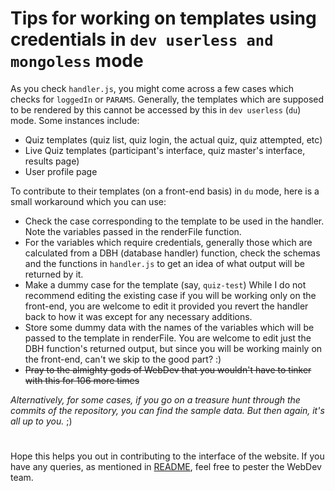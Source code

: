 # Tips for working on templates using credentials in `dev userless and mongoless` mode

As you check `handler.js`, you might come across a few cases which checks for `loggedIn` or `PARAMS`. Generally, the templates which are supposed to be rendered by this cannot be accessed by this in `dev userless` (`du`) mode. Some instances include:
- Quiz templates (quiz list, quiz login, the actual quiz, quiz attempted, etc)
- Live Quiz templates (participant's interface, quiz master's interface, results page)
- User profile page

To contribute to their templates (on a front-end basis) in `du` mode, here is a small workaround which you can use:
- Check the case corresponding to the template to be used in the handler. Note the variables passed in the renderFile function.
- For the variables which require credentials, generally those which are calculated from a DBH (database handler) function, check the schemas and the functions in `handler.js` to get an idea of what output will be returned by it.
- Make a dummy case for the template (say, `quiz-test`) While I do not recommend editing the existing case if you will be working only on the front-end, you are welcome to edit it provided you revert the handler back to how it was except for any necessary additions.
- Store some dummy data with the names of the variables which will be passed to the template in renderFile. You are welcome to edit just the DBH function's returned output, but since you will be working mainly on the front-end, can't we skip to the good part? :)
- ~~Pray to the almighty gods of WebDev that you wouldn't have to tinker with this for 106 more times~~

_Alternatively, for some cases, if you go on a treasure hunt through the commits of the repository, you can find the sample data. But then again, it's all up to you._ ;)

# 
Hope this helps you out in contributing to the interface of the website. If you have any queries, as mentioned in [README](/README.md), feel free to pester the WebDev team.


<!-- TODO: This needs to be updated with information on the mongoless parameter -->
